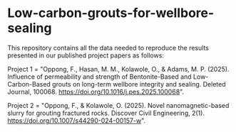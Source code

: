 # Low-carbon-grouts-for-wellbore-sealing

This repository contains all the data needed to reproduce the results presented in our published project papers as follows:

Project 1 = "Oppong, F., Hasan, M. M., Kolawole, O., & Adams, M. P. (2025). Influence of permeability and strength of Bentonite-Based and Low-Carbon-Based grouts on long-term wellbore integrity and sealing. Deleted Journal, 100068. https://doi.org/10.1016/j.pes.2025.100068".

Project 2 = "Oppong, F., & Kolawole, O. (2025). Novel nanomagnetic-based slurry for grouting fractured rocks. Discover Civil Engineering, 2(1). https://doi.org/10.1007/s44290-024-00157-w".
